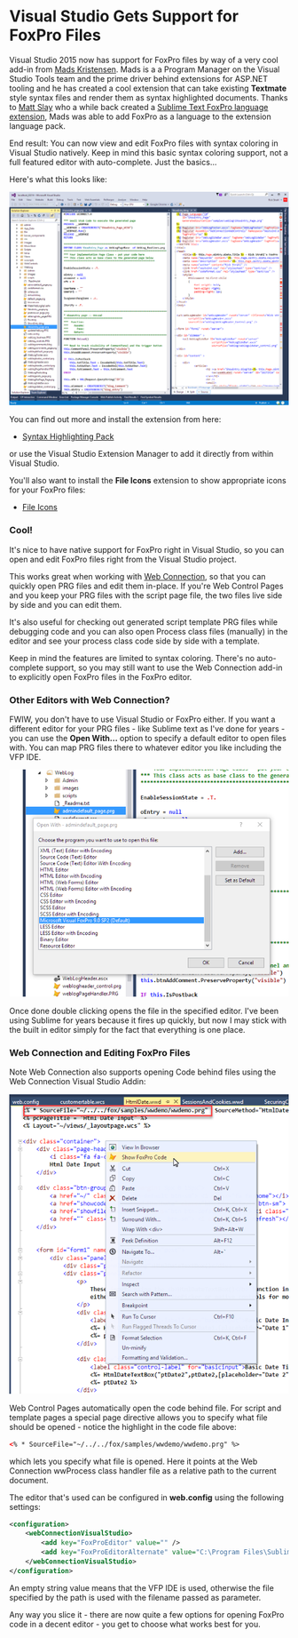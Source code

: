 ﻿# Visual Studio Gets Support for FoxPro Files

Visual Studio 2015 now has support for FoxPro files by way of a very cool add-in from [Mads Kristensen](http://madskristensen.net/). Mads is a a Program Manager on the Visual Studio Tools team and the prime driver behind extensions for ASP.NET tooling and he has created a cool extension that can take existing **Textmate** style syntax files and render them as syntax highlighted documents. Thanks to [Matt Slay](https://twitter.com/mattslay) who a while back created a [Sublime Text FoxPro language extension](https://github.com/mattslay/Sublime-Text-2-Syntax-Coloring-for-Visual-FoxPro), Mads was able to add FoxPro as a language to the extension language pack. 

End result: You can now view and edit FoxPro files with syntax coloring in Visual Studio natively. Keep in mind this basic syntax coloring support, not a full featured editor with auto-complete. Just the basics...

Here's what this looks like:

![](FoxProCodeInVisualStudio.png)

You can find out more and install the extension from here:

* [Syntax Highlighting Pack](Packhttp://vsixgallery.com/extension/4773ce75-6f30-4269-9557-1f7c30a47be2/)

or use the Visual Studio Extension Manager to add it directly from within Visual Studio.

You'll also want to install the **File Icons** extension to show appropriate icons for your FoxPro files:

* [File Icons](https://marketplace.visualstudio.com/items?itemName=MadsKristensen.FileIcons)


### Cool!
It's nice to have native support for FoxPro right in Visual Studio, so you can open and edit FoxPro files right from the Visual Studio project. 

This works great when working with [Web Connection](http://west-wind.com/webconnection/), so that you can quickly open PRG files and edit them in-place. If you're Web Control Pages and you keep your PRG files with the script page file, the two files live side by side and you can edit them.

It's also useful for checking out generated script template PRG files while debugging code and you can also open Process class files (manually) in the editor and see your process class code side by side with a template.

Keep in mind the features are limited to syntax coloring. There's no auto-complete support, so you may still want to use the Web Connection add-in to explicitly open FoxPro files in the FoxPro editor.

### Other Editors with Web Connection?
FWIW, you don't have to use Visual Studio or FoxPro either. If you want a different editor for your PRG files - like Sublime text as I've done for years - you can use the **Open With...** option to specify a default editor to open files with. You can map PRG files there to whatever editor you like including the VFP IDE.

![](OpenWith.png)

Once done double clicking opens the file in the specified editor. I've been using Sublime for years because it fires up quickly, but now I may stick with the built in editor simply for the fact that everything is one place.

### Web Connection and Editing FoxPro Files
Note Web Connection also supports opening Code behind files using the Web Connection Visual Studio Addin:

![](WebConnectionAddin.png)


Web Control Pages automatically open the code behind file. For script and template pages a special page directive allows you to specify what file should be opened - notice the highlight in the code file above:

```html
<% * SourceFile="~/../../fox/samples/wwdemo/wwdemo.prg" %>
```

which lets you specify what file is opened. Here it points at the Web Connection wwProcess class handler file as a relative path to the current document.

The editor that's used can be configured in **web.config** using the following settings:

```xml
<configuration>
    <webConnectionVisualStudio>
        <add key="FoxProEditor" value="" />
        <add key="FoxProEditorAlternate" value="C:\Program Files\Sublime Text 3\sublime_text.exe" />
    </webConnectionVisualStudio>
</configuration>  
```

An empty string value means that the VFP IDE is used, otherwise the file specified by the path is used with the filename passed as parameter.


Any way you slice it - there are now quite a few options for opening FoxPro code in a decent editor - you get to choose what works best for you.







<!-- Post Configuration -->
<!--
```xml
<blogpost>
<title>Visual Studio Gets Support for FoxPro Files</title>
<abstract>
A new Visual Studio extension allows you to open FoxPro files right in Visual Studio with syntax color highlighting which makes working with Web Connection code a lot cleaner as you can keep code windows open right alongside your HTML markup pages.
</abstract>
<categories>
Web Connection,FoxPro,Visual Studio
</categories>
<keywords>
Visual Studio,Editor,FoxPro,Syntax Coloring
</keywords>
<isDraft>False</isDraft>
<weblogs>
<postid>922</postid>
<weblog>
Rick Strahl's FoxPro and Web Connection Weblog
</weblog>
</weblogs>
</blogpost>
```
-->
<!-- End Post Configuration -->
